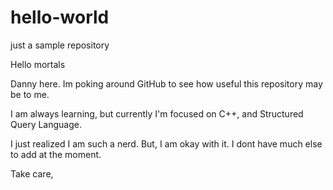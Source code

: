 # hello-world
just a sample repository

Hello mortals

Danny here.  Im poking around GitHub to see how useful this repository may be to me.

I am always learning, but currently I'm focused on C++, and Structured Query Language.

I just realized I am such a nerd.  But, I am okay with it.  I dont have much else to add at the moment.

Take care,
